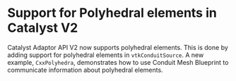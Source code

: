 # Support for Polyhedral elements in Catalyst V2

Catalyst Adaptor API V2 now supports polyhedral elements.
This is done by adding support for polyhedral elements
in `vtkConduitSource`. A new example, `CxxPolyhedra`, demonstrates
how to use Conduit Mesh Blueprint to communicate information about
polyhedral elements.
